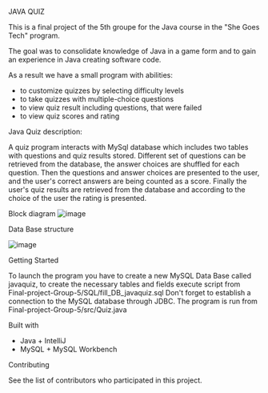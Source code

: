 JAVA QUIZ

This is a final project of the 5th groupe for the Java course in the "She Goes Tech" program.

The goal was to сonsolidate knowledge of Java in a game form and to gain an experience in Java creating software code.

As a result we have a small program with abilities:
- to customize quizzes by selecting difficulty levels
- to take quizzes with multiple-choice questions
- to view quiz result including questions, that were failed
- to view quiz scores and rating

Java Quiz description:

A quiz program interacts with  MySql database which includes two tables with questions and quiz results stored. Different set of questions can be retrieved from the database, the answer choices are shuffled for each question.
Then the questions and answer choices are presented to the user, and the user's correct answers are being counted as a score. Finally the user's quiz results are retrieved from the database and according to the choice of the user the rating is presented.

Block diagram
![image](https://user-images.githubusercontent.com/78532062/235372602-f8de0c3e-3908-40a5-9610-0c8018d230a3.png)

Data Base structure

![image](https://user-images.githubusercontent.com/78532062/235373640-86ad3227-fb0a-41c6-bc9b-70b726e871c6.png)

Getting Started

To launch the program you have to create a new MySQL Data Base called javaquiz, to create the necessary tables and fields execute script from Final-project-Group-5/SQL/fill_DB_javaquiz.sql
Don't forget to establish a connection to the MySQL database through JDBC.
The program is run from Final-project-Group-5/src/Quiz.java

Built with
- Java + IntelliJ
- MySQL + MySQL Workbench

Contributing

See the list of contributors who participated in this project.
